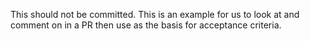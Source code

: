 This should not be committed. This is an example for us to look at and comment on in a PR then use as the basis for acceptance criteria.